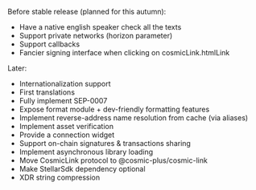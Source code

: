 Before stable release (planned for this autumn):
* Have a native english speaker check all the texts
* Support private networks (horizon parameter)
* Support callbacks
* Fancier signing interface when clicking on cosmicLink.htmlLink

Later:
* Internationalization support
* First translations
* Fully implement SEP-0007
* Expose format module + dev-friendly formatting features
* Implement reverse-address name resolution from cache (via aliases)
* Implement asset verification
* Provide a connection widget
* Support on-chain signatures & transactions sharing
* Implement asynchronous library loading
* Move CosmicLink protocol to @cosmic-plus/cosmic-link
* Make StellarSdk dependency optional
* XDR string compression
